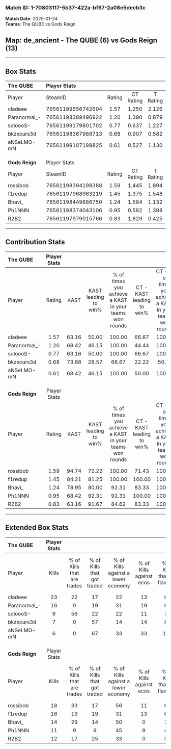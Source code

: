 ### Match ID: 1-70803117-5b37-422a-bf67-2a08e5decb3c  
**Match Date**: 2025-01-24  
**Teams**: The QUBE vs Gods Reign  

## **Map**: de_ancient - The QUBE (6) vs Gods Reign (13)  
---  

## Box Stats  

| **The QUBE**   | Player Stats      |        |           |          |       |       |       |         |        |      |     |
| :- | :- | :-: | :-: | :-: | :-: | :-: | :-: | :-: | :-: | :-: | :-: |
| Player         | SteamID           | Rating | CT Rating | T Rating | KAST  |  ADR  | Kills | Assists | Deaths | K/D  | HS% |
| cladeee        | 76561199656742604 |  1.57  |   1.250   |  2.126   | 63.16 | 122.2 |  23   |    1    |   14   | 1.64 | 65  |
| Paranormal_-   | 76561198389496922 |  1.20  |   1.390   |  0.879   | 68.42 | 68.6  |  16   |    0    |   11   | 1.45 | 25  |
| soloooS-       | 76561199179801702 |  0.77  |   0.637   |  1.227   | 63.16 | 54.7  |   9   |    5    |   13   | 0.69 | 55  |
| bkzxcurs3d     | 76561198367988713 |  0.68  |   0.907   |  0.582   | 73.68 | 43.6  |   7   |    2    |   14   | 0.50 | 71  |
| aNSeLMO-mN     | 76561199107189825 |  0.61  |   0.527   |  1.130   | 68.42 | 74.8  |   6   |   13    |   19   | 0.32 | 83  |
|                |                   |        |           |          |       |       |       |         |        |      |     |
|                |                   |        |           |          |       |       |       |         |        |      |     |
|                |                   |        |           |          |       |       |       |         |        |      |     |
| **Gods Reign** | Player Stats      |        |           |          |       |       |       |         |        |      |     |
| Player         | SteamID           | Rating | CT Rating | T Rating | KAST  |  ADR  | Kills | Assists | Deaths | K/D  | HS% |
| rossibob       | 76561198394198388 |  1.59  |   1.445   |  1.894   | 94.74 | 85.6  |  18   |    4    |   10   | 1.80 | 61  |
| f1redup        | 76561197968963219 |  1.45  |   1.375   |  1.548   | 84.21 | 86.4  |  16   |    4    |   9    | 1.78 | 31  |
| Bhavi_         | 76561198449686750 |  1.24  |   1.584   |  1.132   | 78.95 | 80.4  |  14   |    8    |   12   | 1.17 | 57  |
| Ph1NNN         | 76561198374043106 |  0.95  |   0.582   |  1.398   | 68.42 | 77.3  |  11   |    6    |   14   | 0.79 | 54  |
| R2B2           | 76561197979015766 |  0.83  |   1.829   |  0.425   | 63.16 | 52.7  |  12   |    8    |   16   | 0.75 | 41  |
---  

## Contribution Stats  

| **The QUBE**   | Player Stats |       |                      |                                                        |                           |                                                             |                          |                                                            |
| :- | :-: | :-: | :-: | :-: | :-: | :-: | :-: | :-: |
| Player         |    Rating    | KAST  | KAST leading to win% | % of times you achieve a KAST in your teams won rounds | CT - KAST leading to win% | CT - % of times you achieve a KAST in your teams won rounds | T - KAST leading to win% | T - % of times you achieve a KAST in your teams won rounds |
| cladeee        |     1.57     | 63.16 |        50.00         |                         100.00                         |           66.67           |                           100.00                            |          33.33           |                           100.00                           |
| Paranormal_-   |     1.20     | 68.42 |        46.15         |                         100.00                         |           44.44           |                           100.00                            |          50.00           |                           100.00                           |
| soloooS-       |     0.77     | 63.16 |        50.00         |                         100.00                         |           66.67           |                           100.00                            |          33.33           |                           100.00                           |
| bkzxcurs3d     |     0.68     | 73.68 |        28.57         |                         66.67                          |           22.22           |                            50.00                            |          40.00           |                           100.00                           |
| aNSeLMO-mN     |     0.61     | 68.42 |        46.15         |                         100.00                         |           50.00           |                           100.00                            |          40.00           |                           100.00                           |
|                |              |       |                      |                                                        |                           |                                                             |                          |                                                            |
|                |              |       |                      |                                                        |                           |                                                             |                          |                                                            |
|                |              |       |                      |                                                        |                           |                                                             |                          |                                                            |
| **Gods Reign** | Player Stats |       |                      |                                                        |                           |                                                             |                          |                                                            |
| Player         |    Rating    | KAST  | KAST leading to win% | % of times you achieve a KAST in your teams won rounds | CT - KAST leading to win% | CT - % of times you achieve a KAST in your teams won rounds | T - KAST leading to win% | T - % of times you achieve a KAST in your teams won rounds |
| rossibob       |     1.59     | 94.74 |        72.22         |                         100.00                         |           71.43           |                           100.00                            |          72.73           |                           100.00                           |
| f1redup        |     1.45     | 84.21 |        81.25         |                         100.00                         |          100.00           |                           100.00                            |          72.73           |                           100.00                           |
| Bhavi_         |     1.24     | 78.95 |        80.00         |                         92.31                          |           83.33           |                           100.00                            |          77.78           |                           87.50                            |
| Ph1NNN         |     0.95     | 68.42 |        92.31         |                         92.31                          |          100.00           |                           100.00                            |          87.50           |                           87.50                            |
| R2B2           |     0.83     | 63.16 |        91.67         |                         84.62                          |           83.33           |                           100.00                            |          100.00          |                           75.00                            |
---  

## Extended Box Stats  

| **The QUBE**   | Player Stats |                            |                            |                                    |                         |                              |                                 |        |                             |                                     |                          |                               |                            |
| :- | :-: | :-: | :-: | :-: | :-: | :-: | :-: | :-: | :-: | :-: | :-: | :-: | :-: |
| Player         |    Kills     | % of Kills that are trades | % of Kills that got traded | % of Kills against a lower economy | % of Kills against ecos | % of Kills that are flawless | % of Kills that are close duels | Deaths | % of Deaths that get traded | % of Deaths against a lower economy | % of Deaths against ecos | % of Deaths that are flawless | % of Deaths that are close |
| cladeee        |      23      |             22             |             17             |                 22                 |           13            |              65              |                4                |   14   |              0              |                  7                  |            0             |              50               |             7              |
| Paranormal_-   |      16      |             0              |             19             |                 31                 |           19            |              69              |                6                |   11   |              0              |                  0                  |            0             |              73               |             0              |
| soloooS-       |      9       |             56             |             22             |                 22                 |           11            |              78              |               11                |   13   |             23              |                  0                  |            0             |              69               |             0              |
| bkzxcurs3d     |      7       |             0              |             57             |                 14                 |           14            |              86              |                0                |   14   |             29              |                  7                  |            0             |              79               |             0              |
| aNSeLMO-mN     |      6       |             0              |             67             |                 33                 |           33            |             100              |                0                |   19   |             26              |                 16                  |            11            |              53               |             11             |
|                |              |                            |                            |                                    |                         |                              |                                 |        |                             |                                     |                          |                               |                            |
|                |              |                            |                            |                                    |                         |                              |                                 |        |                             |                                     |                          |                               |                            |
|                |              |                            |                            |                                    |                         |                              |                                 |        |                             |                                     |                          |                               |                            |
| **Gods Reign** | Player Stats |                            |                            |                                    |                         |                              |                                 |        |                             |                                     |                          |                               |                            |
| Player         |    Kills     | % of Kills that are trades | % of Kills that got traded | % of Kills against a lower economy | % of Kills against ecos | % of Kills that are flawless | % of Kills that are close duels | Deaths | % of Deaths that get traded | % of Deaths against a lower economy | % of Deaths against ecos | % of Deaths that are flawless | % of Deaths that are close |
| rossibob       |      18      |             33             |             17             |                 56                 |           11            |              61              |                6                |   10   |             50              |                 40                  |            0             |              80               |             0              |
| f1redup        |      16      |             19             |             19             |                 31                 |           13            |              69              |                0                |   9    |             11              |                 44                  |            0             |              56               |             11             |
| Bhavi_         |      14      |             29             |             14             |                 50                 |            0            |              79              |                0                |   12   |             17              |                 25                  |            0             |              58               |             8              |
| Ph1NNN         |      11      |             9              |             9              |                 45                 |            9            |              45              |                0                |   14   |             36              |                 36                  |            0             |              79               |             7              |
| R2B2           |      12      |             17             |             25             |                 33                 |            0            |              58              |               17                |   16   |             25              |                 44                  |            6             |              88               |             0              |
